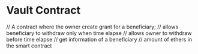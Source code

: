 # Vault Contract

// A contract where the owner create grant for a beneficiary;
// allows beneficiary to withdraw only when time elapse
// allows owner to withdraw before time elapse
// get information of a beneficiary
// amount of ethers in the smart contract


```

